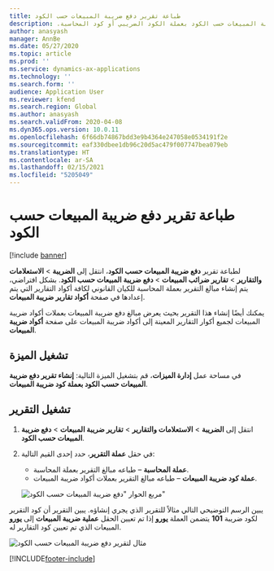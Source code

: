 ```yaml
---
title: طباعة تقرير دفع ضريبة المبيعات حسب الكود‬‏‫
description: يوفر هذا الموضوع معلومات حول الإعدادات والإجراءات المطلوبة لطباعة تقرير دفع ضريبة المبيعات حسب الكود‬‏‫ بعملة الكود الضريبي أو كود المحاسبة.
author: anasyash
manager: AnnBe
ms.date: 05/27/2020
ms.topic: article
ms.prod: ''
ms.service: dynamics-ax-applications
ms.technology: ''
ms.search.form: ''
audience: Application User
ms.reviewer: kfend
ms.search.region: Global
ms.author: anasyash
ms.search.validFrom: 2020-04-08
ms.dyn365.ops.version: 10.0.11
ms.openlocfilehash: 6f66db74867bdd3e9b4364e247058e0534191f2e
ms.sourcegitcommit: eaf330dbee1db96c20d5ac479f007747bea079eb
ms.translationtype: HT
ms.contentlocale: ar-SA
ms.lasthandoff: 02/15/2021
ms.locfileid: "5205049"
---
```

# <a name="print-the-sales-tax-payment-by-code-report"></a>طباعة تقرير دفع ضريبة المبيعات حسب الكود‬‏‫ 

[!include [banner](../includes/banner.md)]

لطباعة تقرير **دفع ضريبة المبيعات حسب الكود**، انتقل إلى **الضريبة** \> **الاستعلامات والتقارير** \> **تقارير ضرائب المبيعات** \> **دفع ضريبة المبيعات حسب الكود**. بشكل افتراضي، يتم إنشاء مبالغ التقرير بعملة المحاسبة للكيان القانوني لكافة أكواد التقارير التي يتم إعدادها في صفحة **أكواد تقارير ضريبة المبيعات**.

يمكنك أيضًا إنشاء هذا التقرير بحيث يعرض مبالغ دفع ضريبة المبيعات بعملات أكواد ضريبة المبيعات لجميع أكوار التقارير المعينة إلى أكواد ضريبة المبيعات على صفحة **أكواد ضريبة المبيعات**.

## <a name="turn-on-the-feature"></a>تشغيل الميزة

في مساحة عمل **إدارة الميزات**، قم بتشغيل الميزة التالية: **إنشاء تقرير دفع ضريبة المبيعات حسب الكود بعملة كود ضريبة المبيعات**.

## <a name="run-the-report"></a>تشغيل التقرير

1. انتقل إلى **الضريبة** \> **الاستعلامات والتقارير‬** \> **تقارير ضريبة المبيعات** \> **دفع ضريبة المبيعات حسب الكود**.
2. في حقل **عملة التقرير**، حدد إحدى القيم التالية:

    - **عملة المحاسبة** – طباعه مبالغ التقرير بعملة المحاسبة.
    - **عملة كود ضريبة المبيعات** – طباعه مبالغ التقرير بعملات أكواد ضريبة المبيعات.

    ![مربع الحوار "دفع ضريبة المبيعات حسب الكود"](media/Sales-tax-payment-by-code.png)

يبين الرسم التوضيحي التالي مثالاً للتقرير الذي يجري إنشاؤه. يبين التقرير أن كود التقرير **101** يتضمن العملة **يورو** إذا تم تعيين الحقل **عملية ضريبة المبيعات** إلى **يورو‏‎** لكود ضريبة المبيعات الذي تم تعيين كود التقارير له.

![مثال لتقرير دفع ضريبة المبيعات حسب الكود](media/Sales-tax-payment-by-code-2.png)


[!INCLUDE[footer-include](../../includes/footer-banner.md)]